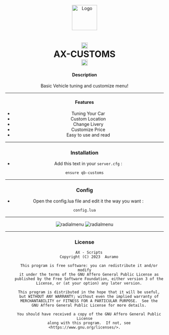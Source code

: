 


<!-- PROJECT LOGO -->
<br />
<div align="center">
  <a href="https://github.com/othneildrew/Best-README-Template">
    <img src="https://i.imgur.com/nhZsEJA.png" alt="Logo" width="80" height="80">
  </a>

 <h1 align='center'><center><img src="https://parsefiles.back4app.com/JPaQcFfEEQ1ePBxbf6wvzkPMEqKYHhPYv8boI1Rc/6f1917495f9c3478d2b2c2fae06e2f58_DTeSkwYGbO.png" alt="what image shows" height="20" width="20"></center>   AX-CUSTOMS   <center><img src="https://parsefiles.back4app.com/JPaQcFfEEQ1ePBxbf6wvzkPMEqKYHhPYv8boI1Rc/6f1917495f9c3478d2b2c2fae06e2f58_DTeSkwYGbO.png" alt="what image shows" height="20" width="20"></center></a></h1>









#### Description

Basic Vehicle tuning and customize menu!

---

#### Features



- Tuning Your Car
- Custom Location
- Change Livery
- Customize Price
- Easy to use and read

---

### Installation

- Add this text in your `server.cfg` :

```
ensure qb-customs
```

---

### Config

- Open the config.lua file and edit it the way you want :

```
config.lua
```
---
![radialmenu](https://i.imgur.com/5jNlT8z.jpeg)
![radialmenu](https://i.imgur.com/q55Qsmj.jpeg)

---



### License

```
    AX - Scripts
    Copyright (C) 2023  Auramo

    This program is free software: you can redistribute it and/or modify
    it under the terms of the GNU Affero General Public License as
    published by the Free Software Foundation, either version 3 of the
    License, or (at your option) any later version.

    This program is distributed in the hope that it will be useful,
    but WITHOUT ANY WARRANTY; without even the implied warranty of
    MERCHANTABILITY or FITNESS FOR A PARTICULAR PURPOSE.  See the
    GNU Affero General Public License for more details.

    You should have received a copy of the GNU Affero General Public License
    along with this program.  If not, see <https://www.gnu.org/licenses/>.
```
